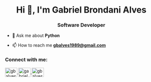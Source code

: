 <h1 align="center">Hi 👋, I'm Gabriel Brondani Alves</h1>
<h3 align="center">Software Developer</h3>

- 💬 Ask me about **Python**

- 📫 How to reach me **gbalves1989@gmail.com**

<h3 align="left">Connect with me:</h3>

<p align="left">
  <a href="https://linkedin.com/in/gbalves1989" target="blank">
    <img align="center" src="https://raw.githubusercontent.com/rahuldkjain/github-profile-readme-generator/master/src/images/icons/Social/linked-in-alt.svg" alt="gbalves1989" height="30" width="40" />
  </a>
  
  <a href="https://instagram.com/gabrielbalves" target="blank">
    <img align="center" src="https://raw.githubusercontent.com/rahuldkjain/github-profile-readme-generator/master/src/images/icons/Social/instagram.svg" alt="gabrielbalves" height="30" width="40" />
  </a>
  
  <a href="https://discord.gg/gbalves1989" target="blank">
    <img align="center" src="https://raw.githubusercontent.com/rahuldkjain/github-profile-readme-generator/master/src/images/icons/Social/discord.svg" alt="gbalves1989" height="30" width="40" />
  </a>
</p>
